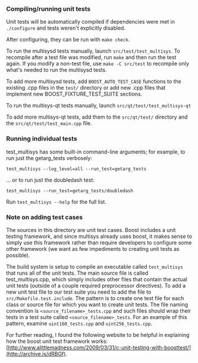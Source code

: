 ### Compiling/running unit tests

Unit tests will be automatically compiled if dependencies were met in `./configure`
and tests weren't explicitly disabled.

After configuring, they can be run with `make check`.

To run the multisysd tests manually, launch `src/test/test_multisys`. To recompile
after a test file was modified, run `make` and then run the test again. If you
modify a non-test file, use `make -C src/test` to recompile only what's needed
to run the multisysd tests.

To add more multisysd tests, add `BOOST_AUTO_TEST_CASE` functions to the existing
.cpp files in the `test/` directory or add new .cpp files that
implement new BOOST_FIXTURE_TEST_SUITE sections.

To run the multisys-qt tests manually, launch `src/qt/test/test_multisys-qt`

To add more multisys-qt tests, add them to the `src/qt/test/` directory and
the `src/qt/test/test_main.cpp` file.

### Running individual tests

test_multisys has some built-in command-line arguments; for
example, to run just the getarg_tests verbosely:

    test_multisys --log_level=all --run_test=getarg_tests

... or to run just the doubledash test:

    test_multisys --run_test=getarg_tests/doubledash

Run `test_multisys --help` for the full list.

### Note on adding test cases

The sources in this directory are unit test cases.  Boost includes a
unit testing framework, and since multisys already uses boost, it makes
sense to simply use this framework rather than require developers to
configure some other framework (we want as few impediments to creating
unit tests as possible).

The build system is setup to compile an executable called `test_multisys`
that runs all of the unit tests.  The main source file is called
test_multisys.cpp, which simply includes other files that contain the
actual unit tests (outside of a couple required preprocessor
directives). To add a new unit test file to our test suite you need
to add the file to `src/Makefile.test.include`. The pattern is to
create one test file for each class or source file for which you want
to create unit tests.  The file naming convention is
`<source_filename>_tests.cpp` and such files should wrap their tests
in a test suite called `<source_filename>_tests`.  For an example of
this pattern, examine `uint160_tests.cpp` and `uint256_tests.cpp`.

For further reading, I found the following website to be helpful in
explaining how the boost unit test framework works:
[http://www.alittlemadness.com/2009/03/31/c-unit-testing-with-boosttest/](http://archive.is/dRBGf).
